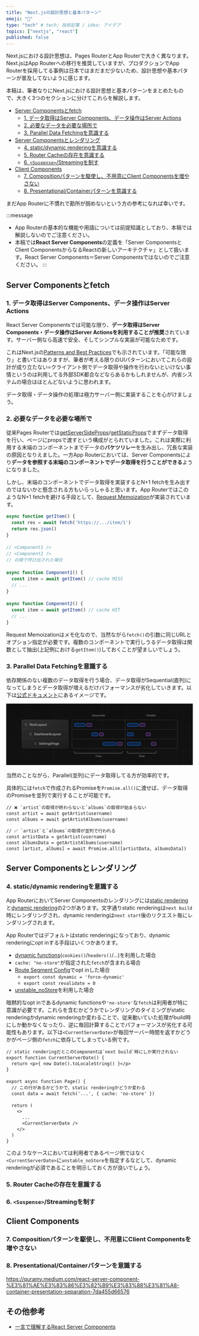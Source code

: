 ```yaml
---
title: "Next.jsの設計思想と基本パターン"
emoji: "📕"
type: "tech" # tech: 技術記事 / idea: アイデア
topics: ["nextjs", "react"]
published: false
---
```


Next.jsにおける設計思想は、Pages RouterとApp Routerで大きく異なります。Next.jsはApp Routerへの移行を推奨していますが、プロダクションでApp Routerを採用してる事例は日本ではまだまだ少ないため、設計思想や基本パターンが普及してないように感じます。

本稿は、筆者なりにNext.jsにおける設計思想と基本パターンをまとめたもので、大きく3つのセクションに分けてこれらを解説します。

- [Server Componentsとfetch](#Server-Componentsとfetch)
  - [1. データ取得はServer Components、データ操作はServer Actions](#1-データ取得はServer-Componentsデータ操作はServer-Actions)
  - [2. 必要なデータを必要な場所で](#2-必要なデータを必要な場所で)
  - [3. Parallel Data Fetchingを意識する](#3-Parallel-Data-Fetchingを意識する)
- [Server Componentsとレンダリング](#Server-Componentsとレンダリング)
  - [4. static/dynamic renderingを意識する](#4-staticdynamic-renderingを意識する)
  - [5. Router Cacheの存在を意識する](#5-Router-Cacheの存在を意識する)
  - [6. `<Suspense>`/Streamingを制す](#6-SuspenseStreamingを制す)
- [Client Components](#Client-Components)
  - [7. Compositionパターンを駆使し、不用意にClient Componentsを増やさない](#7-Compositionパターンを駆使し不用意にClient-Componentsを増やさない)
  - [8. Presentational/Containerパターンを意識する](#8-PresentationalContainerパターンを意識する)

まだApp Routerに不慣れで勘所が掴めないという方の参考になれば幸いです。

:::message
- App Routerの基本的な機能や用語については前提知識としており、本稿では解説しないのでご注意ください。
- 本稿では**React Server Components**の定義を「Server ComponentsとClient ComponentsからなるReactの新しいアーキテクチャ」として扱います。React Server Components＝Server Componentsではないのでご注意ください。
:::

## Server Componentsとfetch

### 1. データ取得はServer Components、データ操作はServer Actions

React Server Componentsでは可能な限り、**データ取得はServer Components・データ操作はServer Actionsを利用することが推奨**されています。サーバー側なら高速で安全、そしてシンプルな実装が可能なためです。

これはNext.jsの[Patterns and Best Practices](https://nextjs.org/docs/app/building-your-application/data-fetching/patterns#fetching-data-on-the-server)でも示されています。「可能な限り」と書いてはありますが、筆者が考える限りのUIパターンにおいてこれらの設計が成り立たない=クライアント側でデータ取得や操作を行わないといけない事情というのは利用してる外部SDK都合などならあるかもしれませんが、内省システムの場合はほとんどないように思われます。

データ取得・データ操作の処理は極力サーバー側に実装することを心がけましょう。

### 2. 必要なデータを必要な場所で

従来Pages Routerでは[getServerSideProps](https://nextjs.org/docs/pages/building-your-application/data-fetching/get-server-side-props)/[getStaticProps](https://nextjs.org/docs/pages/building-your-application/data-fetching/get-static-props)でまずデータ取得を行い、ページにpropsで渡すという構成がとられていました。これは実際に利用する末端のコンポーネントまでデータの**バケツリレー**を生み出し、冗長な実装の原因となりえました。一方App Routerにおいては、Server Componentsにより**データを参照する末端のコンポーネントでデータ取得を行うことができる**ようになりました。

しかし、末端のコンポーネントでデータ取得を実装するとN+1 fetchを生み出すのではないかと懸念される方もいらっしゃると思います。App RouterではこのようなN+1 fetchを避ける手段として、[Request Memoization](https://nextjs.org/docs/app/building-your-application/caching#request-memoization)が実装されています。

```ts
async function getItem() {
  const res = await fetch('https://.../item/1')
  return res.json()
}

// <Component1 />
// <Component2 />
// の順で呼び出された場合

async function Component1() {
  const item = await getItem() // cache MISS
  // ...
}

async function Component2() {
  const item = await getItem() // cache HIT
  // ...
}
```

Request Memoizationはメモ化なので、当然ながら`fetch()`の引数に同じURLとオプション指定が必要です。複数のコンポーネントで実行しうるデータ取得は関数として抽出(上記例における`getItem()`)しておくことが望ましいでしょう。

### 3. Parallel Data Fetchingを意識する

依存関係のない複数のデータ取得を行う場合、データ取得がSequential(直列)になってしまうとデータ取得が増えるだけパフォーマンスが劣化していきます。以下は[公式ドキュメント](https://nextjs.org/docs/app/building-your-application/data-fetching/patterns#parallel-and-sequential-data-fetching)にあるイメージです。

![データ取得のウォーターフォール](/images/nextjs-basic-principle/sequential-fetching.png)

当然のことながら、Parallel(並列)にデータ取得してる方が効率的です。

具体的には`fetch`で作成されるPromiseを`Promise.all()`に渡せば、データ取得のPromiseを並列で実行することが可能です。

```tsx
// ❌ `artist`の取得が終わらないと`albums`の取得が始まらない
const artist = await getArtist(username)
const albums = await getArtistAlbums(username)
```

```tsx
// ✅ `artist`と`albums`の取得が並列で行われる
const artistData = getArtist(username)
const albumsData = getArtistAlbums(username)
const [artist, albums] = await Promise.all([artistData, albumsData])
```

## Server Componentsとレンダリング

### 4. static/dynamic renderingを意識する

App RouterにおいてServer Componentsのレンダリングには[static rendering](https://nextjs.org/docs/app/building-your-application/rendering/server-components#static-rendering-default)と[dynamic rendering](https://nextjs.org/docs/app/building-your-application/rendering/server-components#dynamic-rendering)の2つがあります。文字通りstatic renderingは`next build`時にレンダリングされ、dynamic renderingは`next start`後のリクエスト毎にレンダリングされます。

App Routerではデフォルトはstatic renderingになっており、dynamic renderingにopt inする手段はいくつかあります。

- [dynamic functions](https://nextjs.org/docs/app/building-your-application/routing/route-handlers#dynamic-functions)(`cookies()`/`headers()`/...)を利用した場合
- `cache: "no-store"`が指定された`fetch`が含まれる場合
- [Route Segment Config](https://nextjs.org/docs/app/api-reference/file-conventions/route-segment-config)でopt inした場合
  - `export const dynamic = 'force-dynamic'`
  - `export const revalidate = 0`
- [unstable_noStore](https://nextjs.org/docs/app/api-reference/functions/unstable_noStore)を利用した場合

暗黙的なopt inであるdynamic functionsや`'no-store'`な`fetch`は利用者が特に意識が必要です。これらを含むかどうかでレンダリングのタイミングがstatic renderingかdynamic renderingか変わることで、従来動いていた処理がbuild時にしか動かなくなったり、逆に毎回計算することでパフォーマンスが劣化する可能性もあります。以下は`<CurrentServerDate>`が毎回サーバー時間を返すかどうかがページ側の`fetch`に依存してしまっている例です。

```tsx
// static renderingだとこのComponentは`next build`時にしか実行されない
export function CurrentServerDate() {
  return <p>{ new Date().toLocaleString() }</p>
}

export async function Page() {
  // この行があるかどうかで、static renderingかどうか変わる
  const data = await fetch('...', { cache: 'no-store' })

  return (
    <>
      ...
      <CurrentServerDate />
    </>
  )
}
```

このようなケースにおいては利用者であるページ側ではなく`<CurrentServerDate>`に`unstable_noStore`を指定するなどして、dynamic renderingが必須であることを明示しておく方が良いでしょう。

### 5. Router Cacheの存在を意識する

### 6. `<Suspense>`/Streamingを制す

## Client Components

### 7. Compositionパターンを駆使し、不用意にClient Componentsを増やさない

### 8. Presentational/Containerパターンを意識する

https://quramy.medium.com/react-server-component-%E3%81%AE%E3%83%86%E3%82%B9%E3%83%88%E3%81%A8-container-presentation-separation-7da455d66576

## その他参考

- [一言で理解するReact Server Components
  ](https://zenn.dev/uhyo/articles/react-server-components-multi-stage)
